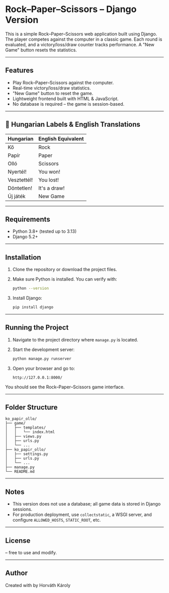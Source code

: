 # Rock–Paper–Scissors – Django Version

This is a simple Rock–Paper–Scissors web application built using Django. The player competes against the computer in a classic game. Each round is evaluated, and a victory/loss/draw counter tracks performance. A "New Game" button resets the statistics.

---

## Features

- Play Rock–Paper–Scissors against the computer.
- Real-time victory/loss/draw statistics.
- "New Game" button to reset the game.
- Lightweight frontend built with HTML & JavaScript.
- No database is required – the game is session-based.

---

## 💬 Hungarian Labels & English Translations

| Hungarian         | English Equivalent     |
|-------------------|------------------------|
| Kő                | Rock                   |
| Papír             | Paper                  |
| Olló              | Scissors               |
| Nyertél!          | You won!               |
| Vesztettél!       | You lost!              |
| Döntetlen!        | It's a draw!           |
| Új játék          | New Game               |

---

## Requirements

- Python 3.8+ (tested up to 3.13)
- Django 5.2+

---

## Installation

1. Clone the repository or download the project files.

2. Make sure Python is installed. You can verify with:
   ```bash
   python --version
   ```

3. Install Django:
   ```bash
   pip install django
   ```

---

## Running the Project

1. Navigate to the project directory where `manage.py` is located.

2. Start the development server:
   ```bash
   python manage.py runserver
   ```

3. Open your browser and go to:
   ```
   http://127.0.0.1:8000/
   ```

You should see the Rock–Paper–Scissors game interface.

---

## Folder Structure

```
ko_papir_ollo/
├── game/
│   ├── templates/
│   │   └── index.html
│   ├── views.py
│   ├── urls.py
│   └── ...
├── ko_papir_ollo/
│   ├── settings.py
│   ├── urls.py
│   └── ...
├── manage.py
└── README.md
```

---

## Notes

- This version does not use a database; all game data is stored in Django sessions.
- For production deployment, use `collectstatic`, a WSGI server, and configure `ALLOWED_HOSTS`, `STATIC_ROOT`, etc.

---

## License

– free to use and modify.

---

## Author

Created with by Horváth Károly